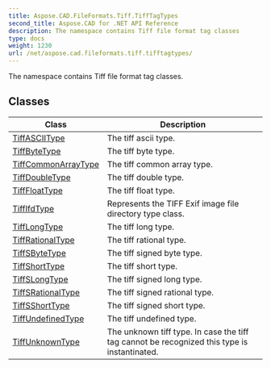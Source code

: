 ```yaml
---
title: Aspose.CAD.FileFormats.Tiff.TiffTagTypes
second_title: Aspose.CAD for .NET API Reference
description: The namespace contains Tiff file format tag classes
type: docs
weight: 1230
url: /net/aspose.cad.fileformats.tiff.tifftagtypes/
---
```

The namespace contains Tiff file format tag classes.

## Classes

| Class | Description |
| --- | --- |
| [TiffASCIIType](./tiffasciitype/) | The tiff ascii type. |
| [TiffByteType](./tiffbytetype/) | The tiff byte type. |
| [TiffCommonArrayType](./tiffcommonarraytype/) | The tiff common array type. |
| [TiffDoubleType](./tiffdoubletype/) | The tiff double type. |
| [TiffFloatType](./tifffloattype/) | The tiff float type. |
| [TiffIfdType](./tiffifdtype/) | Represents the TIFF Exif image file directory type class. |
| [TiffLongType](./tifflongtype/) | The tiff long type. |
| [TiffRationalType](./tiffrationaltype/) | The tiff rational type. |
| [TiffSByteType](./tiffsbytetype/) | The tiff signed byte type. |
| [TiffShortType](./tiffshorttype/) | The tiff short type. |
| [TiffSLongType](./tiffslongtype/) | The tiff signed long type. |
| [TiffSRationalType](./tiffsrationaltype/) | The tiff signed rational type. |
| [TiffSShortType](./tiffsshorttype/) | The tiff signed short type. |
| [TiffUndefinedType](./tiffundefinedtype/) | The tiff undefined type. |
| [TiffUnknownType](./tiffunknowntype/) | The unknown tiff type. In case the tiff tag cannot be recognized this type is instantinated. |


